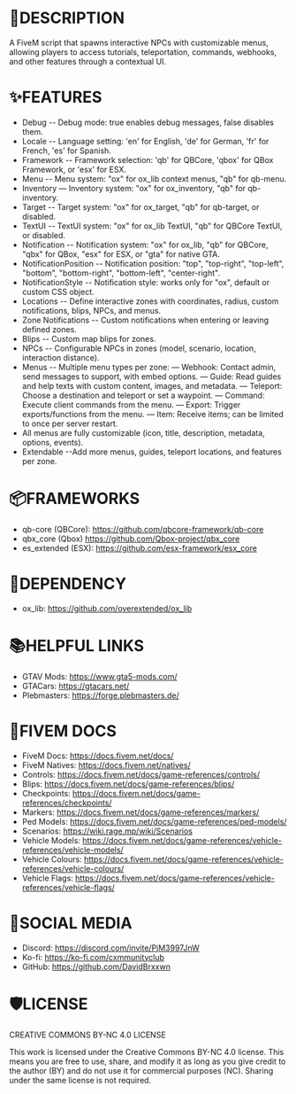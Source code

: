 # 📝DESCRIPTION
A FiveM script that spawns interactive NPCs with customizable menus, allowing players to access tutorials, teleportation, commands, webhooks, and other features through a contextual UI. 

# ✨FEATURES
- Debug -- Debug mode: true enables debug messages, false disables them.
- Locale -- Language setting: 'en' for English, 'de' for German, 'fr' for French, 'es' for Spanish.
- Framework -- Framework selection: 'qb' for QBCore, 'qbox' for QBox Framework, or 'esx' for ESX.
- Menu -- Menu system: "ox" for ox_lib context menus, "qb" for qb-menu.
- Inventory — Inventory system: "ox" for ox_inventory, "qb" for qb-inventory.
- Target -- Target system: "ox" for ox_target, "qb" for qb-target, or disabled.
- TextUI -- TextUI system: "ox" for ox_lib TextUI, "qb" for QBCore TextUI, or disabled.
- Notification -- Notification system: "ox" for ox_lib, "qb" for QBCore, "qbx" for QBox, "esx" for ESX, or "gta" for native GTA.
- NotificationPosition -- Notification position: "top", "top-right", "top-left", "bottom", "bottom-right", "bottom-left", "center-right".
- NotificationStyle -- Notification style: works only for "ox", default or custom CSS object.
- Locations -- Define interactive zones with coordinates, radius, custom notifications, blips, NPCs, and menus.
- Zone Notifications -- Custom notifications when entering or leaving defined zones.
- Blips -- Custom map blips for zones.
- NPCs -- Configurable NPCs in zones (model, scenario, location, interaction distance).
- Menus -- Multiple menu types per zone:
    — Webhook: Contact admin, send messages to support, with embed options.
    — Guide: Read guides and help texts with custom content, images, and metadata.
    — Teleport: Choose a destination and teleport or set a waypoint.
    — Command: Execute client commands from the menu.
    — Export: Trigger exports/functions from the menu.
    — Item: Receive items; can be limited to once per server restart.
- All menus are fully customizable (icon, title, description, metadata, options, events).
- Extendable --Add more menus, guides, teleport locations, and features per zone.

# 📦FRAMEWORKS
- qb-core (QBCore): https://github.com/qbcore-framework/qb-core
- qbx_core (Qbox) https://github.com/Qbox-project/qbx_core
- es_extended (ESX): https://github.com/esx-framework/esx_core

# 🚨DEPENDENCY 
- ox_lib: https://github.com/overextended/ox_lib

# 📚HELPFUL LINKS
- GTAV Mods: https://www.gta5-mods.com/
- GTACars: https://gtacars.net/
- Plebmasters: https://forge.plebmasters.de/

# 🧠FIVEM DOCS
- FiveM Docs: https://docs.fivem.net/docs/
- FiveM Natives: https://docs.fivem.net/natives/
- Controls: https://docs.fivem.net/docs/game-references/controls/
- Blips: https://docs.fivem.net/docs/game-references/blips/
- Checkpoints: https://docs.fivem.net/docs/game-references/checkpoints/
- Markers: https://docs.fivem.net/docs/game-references/markers/
- Ped Models: https://docs.fivem.net/docs/game-references/ped-models/
- Scenarios: https://wiki.rage.mp/wiki/Scenarios
- Vehicle Models: https://docs.fivem.net/docs/game-references/vehicle-references/vehicle-models/
- Vehicle Colours: https://docs.fivem.net/docs/game-references/vehicle-references/vehicle-colours/
- Vehicle Flags: https://docs.fivem.net/docs/game-references/vehicle-references/vehicle-flags/

# 📱SOCIAL MEDIA
- Discord: https://discord.com/invite/PjM3997JnW
- Ko-fi: https://ko-fi.com/cxmmunityclub
- GitHub: https://github.com/DavidBrxxwn

# 🛡️LICENSE
CREATIVE COMMONS BY-NC 4.0 LICENSE

This work is licensed under the Creative Commons BY-NC 4.0 license. This means you are free to use, share, and modify it as long as you give credit to the author (BY) and do not use it for commercial purposes (NC). Sharing under the same license is not required.
